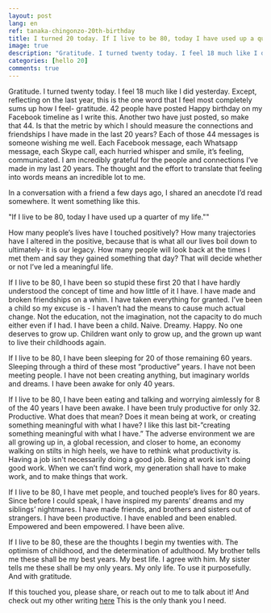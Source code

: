```yaml
---
layout: post
lang: en
ref: tanaka-chingonzo-20th-birthday
title: I turned 20 today. If I live to be 80, today I have used up a quarter of my life
image: true
description: "Gratitude. I turned twenty today. I feel 18 much like I did yesterday. Except, reflecting on the last year, this is the one word that I feel most completely sums up how I feel- gratitude"
categories: [hello 20]
comments: true
---
```


Gratitude. I turned twenty today. I feel 18 much like I did yesterday. Except, reflecting on the last year, this is the one word that I feel most completely sums up how I feel- gratitude. 42 people have posted Happy birthday on my Facebook timeline as I write this. Another two have just posted, so make that 44. Is that the metric by which I should measure the connections and friendships I have made in the last 20 years? Each of those 44 messages is someone wishing me well. Each Facebook message, each Whatsapp message, each Skype call, each hurried whisper and smile, it’s feeling, communicated. I am incredibly grateful for the people and connections I’ve made in my last 20 years. The thought and the effort to translate that feeling into words means an incredible lot to me.

In a conversation with a friend a few days ago, I shared an anecdote I’d read somewhere. It went something like this.

"If I live to be 80, today I have used up a quarter of my life.""

How many people’s lives have I touched positively? How many trajectories have I altered in the positive, because that is what all our lives boil down to ultimately- it is our legacy. How many people will look back at the times I met them and say they gained something that day? That will decide whether or not I’ve led a meaningful life.

If I live to be 80, I have been so stupid these first 20 that I have hardly understood the concept of time and how little of it I have. I have made and broken friendships on a whim. I have taken everything for granted. I’ve been a child so my excuse is - I haven’t had the means to cause much actual change. Not the education, not the imagination, not the capacity to do much either even if I had. I have been a child. Naive. Dreamy. Happy. No one deserves to grow up. Children want only to grow up, and the grown up want to live their childhoods again.

If I live to be 80, I have been sleeping for 20 of those remaining 60 years. Sleeping through a third of these most “productive” years. I have not been meeting people. I have not been creating anything, but imaginary worlds and dreams. I have been awake for only 40 years.

If I live to be 80, I have been eating and talking and worrying aimlessly for 8 of the 40 years I have been awake. I have been truly productive for only 32. Productive. What does that mean? Does it mean being at work, or creating something meaningful with what I have? I like this last bit-”creating something meaningful with what I have.” The adverse environment we are all growing up in, a global recession, and closer to home, an economy walking on stilts in high heels, we have to rethink what productivity is. Having a job isn't necessarily doing a good job. Being at work isn't doing good work. When we can’t find work, my generation shall have to make work, and to make things that work.

If I live to be 80, I have met people, and touched people’s lives for 80 years. Since before I could speak, I have inspired my parents’ dreams and my siblings’ nightmares. I have made friends, and brothers and sisters out of strangers. I have been productive. I have enabled and been enabled. Empowered and been empowered. I have been alive.

If I live to be 80, these are the thoughts I begin my twenties with. The optimism of childhood, and the determination of adulthood. My brother tells me these shall be my best years. My best life. I agree with him. My sister tells me these shall be my only years. My only life. To use it purposefully. And with gratitude.

If this touched you, please share, or reach out to me to talk about it! And check out my other writing [here](http://medium.com/@tanakachingonzo)
This is the only thank you I need.
